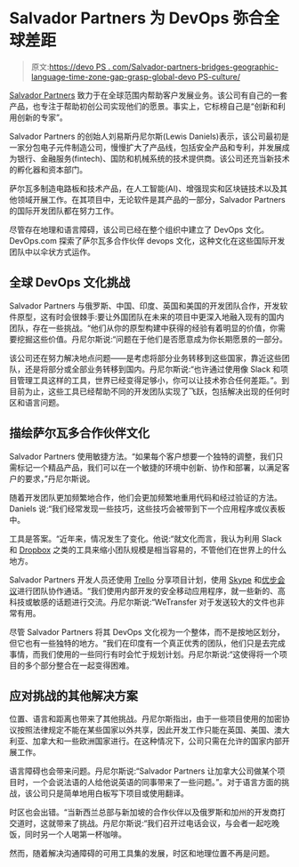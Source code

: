 # Salvador Partners 为 DevOps 弥合全球差距

> 原文:[https://devo PS . com/Salvador-partners-bridges-geographic-language-time-zone-gap-grasp-global-devo PS-culture/](https://devops.com/salvador-partners-bridges-geographical-language-time-zone-gaps-grasp-global-devops-culture/)

[Salvador Partners](http://salvadorpartners.com/) 致力于在全球范围内帮助客户发展业务。该公司有自己的一套产品，也专注于帮助初创公司实现他们的愿景。事实上，它标榜自己是“创新和利用创新的专家”。

Salvador Partners 的创始人刘易斯丹尼尔斯(Lewis Daniels)表示，该公司最初是一家分包电子元件制造公司，慢慢扩大了产品线，包括安全产品和专利，并发展成为银行、金融服务(fintech)、国防和机械系统的技术提供商。该公司还充当新技术的孵化器和资本部门。

萨尔瓦多制造电路板和技术产品，在人工智能(AI)、增强现实和区块链技术以及其他领域开展工作。在其项目中，无论软件是其产品的一部分，Salvador Partners 的国际开发团队都在努力工作。

尽管存在地理和语言障碍，该公司已经在整个组织中建立了 DevOps 文化。DevOps.com 探索了萨尔瓦多合作伙伴 devops 文化，这种文化在这些国际开发团队中以伞状方式运作。

## 全球 DevOps 文化挑战

Salvador Partners 与俄罗斯、中国、印度、英国和美国的开发团队合作，开发软件原型，这有时会很棘手:要让外国团队在未来的项目中更深入地融入现有的国内团队，存在一些挑战。“他们从你的原型构建中获得的经验有着明显的价值，你需要挖掘这些价值。丹尼尔斯说:“问题在于他们是否愿意成为你长期愿景的一部分。

该公司还在努力解决地点问题——是考虑将部分业务转移到这些国家，靠近这些团队，还是将部分或全部业务转移到国内。丹尼尔斯说:“也许通过使用像 Slack 和项目管理工具这样的工具，世界已经变得足够小，你可以让技术弥合任何差距。”。到目前为止，这些工具已经帮助不同的开发团队实现了飞跃，包括解决出现的任何时区和语言问题。

## 描绘萨尔瓦多合作伙伴文化

Salvador Partners 使用敏捷方法。“如果每个客户想要一个独特的调整，我们只需标记一个精品产品，我们可以在一个敏捷的环境中创新、协作和部署，以满足客户的要求，”丹尼尔斯说。

随着开发团队更加频繁地合作，他们会更加频繁地重用代码和经过验证的方法。Daniels 说:“我们经常发现一些技巧，这些技巧会被带到下一个应用程序或仪表板中。

工具是答案。“近年来，情况发生了变化。他说:“就文化而言，我认为利用 Slack 和 [Dropbox](https://dropbox.com) 之类的工具来缩小团队规模是相当容易的，不管他们在世界上的什么地方。

Salvador Partners 开发人员还使用 [Trello](https://trello.com) 分享项目计划，使用 [Skype](https://www.skype.com/en/) 和[优步会议](http://www.uberconference.com)进行团队协作通话。“我们使用内部开发的安全移动应用程序，就一些新的、高科技或敏感的话题进行交流。丹尼尔斯说:“WeTransfer 对于发送较大的文件也非常有用。

尽管 Salvador Partners 将其 DevOps 文化视为一个整体，而不是按地区划分，但它也有一些独特的地方。“我们在印度有一个真正优秀的团队，他们只是去完成事情，而我们使用的一些同行有时会忙于规划计划。丹尼尔斯说:“这使得将一个项目的多个部分整合在一起变得困难。

## 应对挑战的其他解决方案

位置、语言和距离也带来了其他挑战。丹尼尔斯指出，由于一些项目使用的加密协议按照法律规定不能在某些国家以外共享，因此开发工作只能在英国、美国、澳大利亚、加拿大和一些欧洲国家进行。在这种情况下，公司只需在允许的国家内部开展工作。

语言障碍也会带来问题。丹尼尔斯说:“Salvador Partners 让加拿大公司做某个项目时，一个会说法语的人给他说英语的同事带来了一些问题。”。对于语言方面的挑战，该公司只是简单地用白板写下项目或使用翻译。

时区也会出错。“当新西兰总部与新加坡的合作伙伴以及俄罗斯和加州的开发商打交道时，这就带来了挑战。丹尼尔斯说:“我们召开过电话会议，与会者一起吃晚饭，同时另一个人喝第一杯咖啡。

然而，随着解决沟通障碍的可用工具集的发展，时区和地理位置不再是问题。
